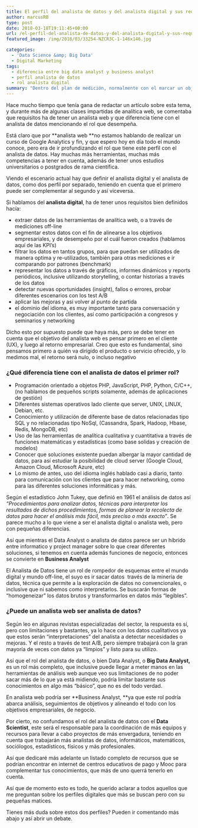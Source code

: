 ```yaml
---
title: El perfil del analista de datos y del analista digital y sus requisitos
author: marcusRB
type: post
date: 2018-03-18T19:11:45+00:00
url: /el-perfil-del-analista-de-datos-y-del-analista-digital-y-sus-requisitos/
featured_image: /img/2018/03/33254-NZCR3C-1-146x146.jpg

categories:
  - 'Data Science &amp; Big Data'
  - Digital Marketing
tags:
  - diferencia entre big data analyst y business analyst
  - perfil analista de datos
  - rol analista digital
summary: "Dentro del plan de medición, normalmente con el marcar un objetivo empresarial y crear diferentes estrategias llegamos al punto de la implementación técnica."
---
```

Hace mucho tiempo que tenía gana de redactar un artículo sobre esta tema, y durante más de algunas clases impartidas de analítica web, se comentaba que requisitos ha de tener un analista web y que diferencia tiene con el analista de datos mencionando el rol que desempeña.

Está claro que por **analista web **no estamos hablando de realizar un curso de Google Analytics y fin, y que espero hoy en día todo el mundo conoce, pero era de ir profundizando el rol que tiene este perfil con el analista de datos. Hay muchas más herramientas, muchas más competencias a tener en cuenta, además de tener unos estudios universitarios o postgrados de rama científica.

Viendo el escenario actual hay que definir el analista digital y el analista de datos, como dos perfil por separado, teniendo en cuenta que el primero puede ser complementar al segundo y así viceversa.

Si hablamos del **analista digital**, ha de tener unos requisitos bien definidos hacía:

  * extraer datos de las herramientas de analítica web, o a través de mediciones off-line
  * segmentar estos datos con el fin de alinearse a los objetivos empresariales, y de desempeño por el cuál fueron creados (hablamos aquí de las KPI&#8217;s)
  * filtrar los datos en tantos grupos, para que puedan ser utilizados de manera optima y re-utilizados, también para otras mediciones e ir comparando por patrones (benchmark)
  * representar los datos a través de gráficos, informes dinámicos y reports periódicos, inclusive utilizando storytelling, o contar historias a través de los datos
  * detectar nuevas oportunidades (insight), fallos o errores, probar diferentes escenarios con los test A/B
  * aplicar las mejoras y así volver al punto de partida
  * el dominio del idioma, es muy importante tanto para conversación y negociación con los clientes, así como participación a congresos y seminarios y networking

Dicho esto por supuesto puede que haya más, pero se debe tener en cuenta que el objetivo del analista web es pensar primero en el cliente  (UX), y luego al retorno empresarial. Creo que esto es fundamental, sino pensamos primero a quién va dirigido el producto o servicio ofrecido, y lo medimos mal, el retorno será nulo, o incluso negativo

### ¿Qué diferencia tiene con el **analista de datos** el primer rol?

  * Programación orientado a objetos PHP, JavaScript, PHP, Python, C/C++, (no hablamos de pequeños scripts solamente, además de aplicaciones de gestión)
  * Diferentes sistemas operativos lado cliente que server, UNIX, LINUX, Debian, etc.
  * Conocimiento y utilización de diferente base de datos relacionadas tipo SQL y no relacionadas tipo NoSql, (Cassandra, Spark, Hadoop, Hbase, Redis, MongoDB, etc)
  * Uso de las herramientas de analítica cualitativa y cuantitativa a través de funciones matemáticas y estadísticas (como base solidas y creación de modelos)
  * Conocer que soluciones existente puedan albergar la mayor cantidad de datos, para así estudiar la posibilidad de cloud server (Google Cloud, Amazon Cloud, Microsoft Azure, etc)
  * Lo mismo de antes, uso del idioma inglés hablado casi a diario, tanto para comunicación con los clientes que para hacer networking, como para las diferentes soluciones informáticas y más.

Según el estadístico John Tukey, que definió en 1961 el análisis de datos así _&#8220;Procedimientos para analizar datos, técnicas para interpretar los resultados de dichos procedimientos, formas de planear la recolecta de datos para hacer el análisis más fácil, más preciso o más exacto&#8221;_. Se parece mucho a lo que viene a ser el analista digital o analista web, pero con pequeñas diferencias.

Así que mientras el Data Analyst o analista de datos parece ser un híbrido entre informatico y project manager sobre lo que crear diferentes soluciones, si tenemos en cuenta además funciones de negocio, entonces se convierte en **Business Analyst**

El Analista de Datos tiene un rol de rompedor de esquemas entre el mundo digital y mundo off-line, el suyo es ir sacar datos  través de la minería de datos, técnica que permite a la exploración de datos no convencionales, o inclusive que ni sabemos como interpretarlos. Se buscarán formas de &#8220;homogeneizar&#8221; los datos brutos y transformarlos en datos más &#8220;legibles&#8221;.

### ¿Puede un analista web ser analista de datos?

Según leo en algunas revistas especializadas del sector, la respuesta es sí, pero con limitaciones y bastantes, ya lo hace con los datos cualitativos ya que estos serán &#8220;interpretaciones&#8221; del analista a detectar necesidades o mejoras. Y el resto a través de test A/B, pero siempre trabajará con la gran mayoría de veces con datos ya &#8220;limpios&#8221; y listo para su utilizo.

Así que el rol del analista de datos, o bien Data Analyst, o **Big Data Analyst,** es un rol más completo, que inclusive puede llegar a meter manos en las herramientas de análisis web aunque veo sus limitaciones de no poder sacar más de lo que ya está midiendo, podría limitar bastante sus conocimientos en algo más &#8220;básico&#8221;, que no es del todo verdad.

En analista web podría ser **Business Analyst, **ya que este rol podría abarca análisis, seguimientos de objetivos y alineando el todo con los objetivos empresariales, de negocio.

Por cierto, no confundamos el rol del analista de datos con el **Data Scientist**, este será el responsable para la coordinación de más equipos y recursos para llevar a cabo proyectos de más envergadura, teniendo en cuenta que trabajarán más analistas de datos, informáticos, matemáticos, sociólogos, estadísticos, físicos y más profesionales.

Así que dedicaré más adelante un listado completo de recursos que se podrían encontrar en internet de centros educativos de pago y Mooc para complementar tus conocimientos, que más de uno querrá tenerlo en cuenta.

Así que de momento esto es todo, he querido aclarar a todos aquellos que me preguntan sobre los perfiles digitales que más se buscan pero con su pequeñas matices.

Tienes más duda sobre estos dos perfiles? Pueden ir comentando más abajo y así abrir un debate.

&nbsp;
